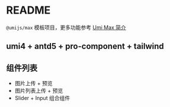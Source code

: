# README

`@umijs/max` 模板项目，更多功能参考 [Umi Max 简介](https://umijs.org/docs/max/introduce)

## umi4 + antd5 + pro-component + tailwind

## 组件列表

- 图片上传 + 预览 
- 图片列表上传 + 预览
- Slider + Input 组合组件
